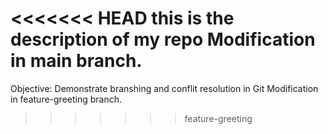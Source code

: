 <<<<<<< HEAD
this is the description of my repo
Modification in main branch.
=======
Objective: Demonstrate branshing and conflit resolution in Git
Modification in feature-greeting branch.
>>>>>>> feature-greeting
